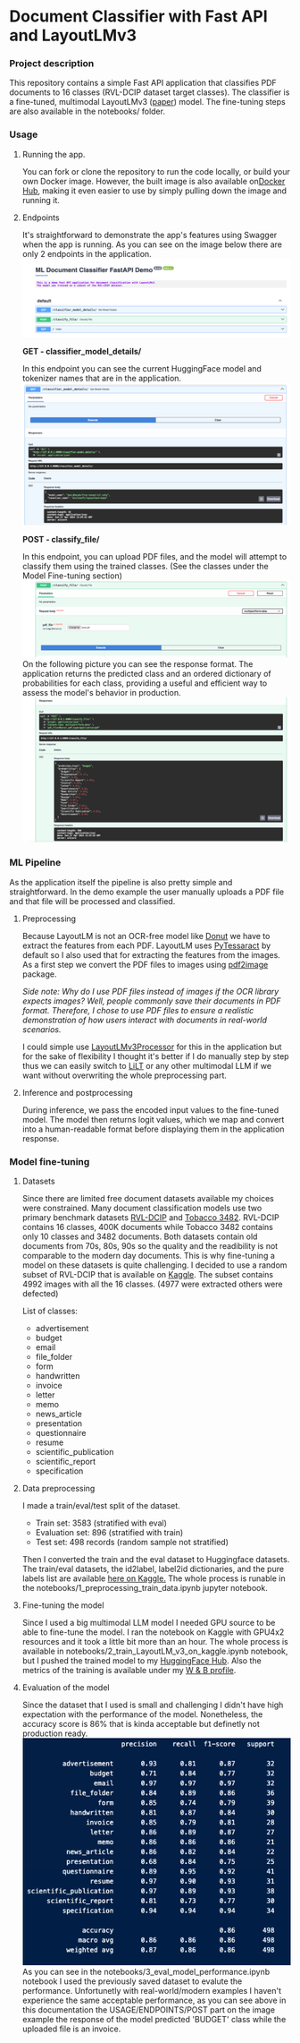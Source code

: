 # Document Classifier with Fast API and LayoutLMv3

### Project description
This repository contains a simple Fast API application that classifies PDF documents to 16 classes (RVL-DCIP dataset target classes).
The classifier is a fine-tuned, multimodal LayoutLMv3 ([paper](https://arxiv.org/abs/2204.08387)) model. The fine-tuning steps are also available in the notebooks/ folder.

### Usage
1. Running the app.

    You can fork or clone the repository to run the code locally, or build your own Docker image. However, the built image is also available on[Docker Hub](https://hub.docker.com/r/davidhajdu1992/documentclassifier-app), making it even easier to use by simply pulling down the image and running it.

2. Endpoints

    It's straightforward to demonstrate the app's features using Swagger when the app is running. As you can see on the image below there are only 2 endpoints in the application.
    ![main page](media/main_page.png)

    **GET - classifier_model_details/**

    In this endpoint you can see the current HuggingFace model and tokenizer names that are in the application.
    ![GET endpoint](media/get_ep.png)

    **POST - classify_file/**

    In this endpoint, you can upload PDF files, and the model will attempt to classify them using the trained classes. (See the classes under the Model Fine-tuning section)
    ![POST header endpoint](media/header_of_post_ep.png)
    On the following picture you can see the response format. The application returns the predicted class and an ordered dictionary of probabilities for each class, providing a useful and efficient way to assess the model's behavior in production.
    ![POST response endpoint](media/response_of_post_ep.png)

### ML Pipeline
As the application itself the pipeline is also pretty simple and straightforward. In the demo example the user manually uploads a PDF file and that file will be processed and classified. 
1. Preprocessing

    Because LayoutLM is not an OCR-free model like [Donut](https://arxiv.org/abs/2111.15664) we have to extract the features from each PDF. LayoutLM uses [PyTessaract](https://pypi.org/project/pytesseract/) by default so I also used that for extracting the features from the images. As a first step we convert the PDF files to images using [pdf2image](https://pypi.org/project/pdf2image/) package. 

    *Side note: Why do I use PDF files instead of images if the OCR library expects images? Well, people commonly save their documents in PDF format. Therefore, I chose to use PDF files to ensure a realistic demonstration of how users interact with documents in real-world scenarios.*

    I could simple use [LayoutLMv3Processor](https://huggingface.co/docs/transformers/model_doc/layoutlmv3#transformers.LayoutLMv3Processor) for this in the application but for the sake of flexibility I thought it's better if I do manually step by step thus we can easily switch to [LiLT](https://arxiv.org/abs/2202.13669) or any other multimodal LLM if we want without overwriting the whole preprocessing part.

2. Inference and postprocessing

    During inference, we pass the encoded input values to the fine-tuned model. The model then returns logit values, which we map and convert into a human-readable format before displaying them in the application response.


### Model fine-tuning

1. Datasets

    Since there are limited free document datasets available my choices were constrained. Many document classification models use two primary benchmark datasets [RVL-DCIP](https://paperswithcode.com/dataset/rvl-cdip) and [Tobacco 3482](https://paperswithcode.com/dataset/tobacco-3482). RVL-DCIP contains 16 classes, 400K documents while Tobacco 3482 contains only 10 classes and 3482 documents. Both datasets contain old documents from 70s, 80s, 90s so the quality and the readibility is not comparable to the modern day documents. This is why fine-tuning a model on these datasets is quite challenging. I decided to use a random subset of RVL-DCIP that is available on [Kaggle](https://www.kaggle.com/datasets/shaz13/real-world-documents-collections). The subset contains 4992 images with all the 16 classes. (4977 were extracted others were defected)

    List of classes:

    - advertisement      
    - budget       
    - email      
    - file_folder       
    - form       
    - handwritten       
    - invoice       
    - letter       
    - memo       
    - news_article       
    - presentation       
    - questionnaire       
    - resume       
    - scientific_publication       
    - scientific_report       
    - specification    

2. Data preprocessing

    I made a train/eval/test split of the dataset. 
    - Train set: 3583 (stratified with eval)
    - Evaluation set: 896 (stratified with train)
    - Test set: 498 records (random sample not stratified)

    Then I converted the train and the eval dataset to Huggingface datasets. The train/eval datasets, the id2label, label2id dictionaries, and the pure labels list are available [here on Kaggle.](https://www.kaggle.com/datasets/hajdudavid/rvl-dcip-sample)
    The whole process is runable in the notebooks/1_preprocessing_train_data.ipynb jupyter notebook.

3. Fine-tuning the model

    Since I used a big multimodal LLM model I needed GPU source to be able to fine-tune the model. I ran the notebook on Kaggle with GPU4x2 resources and it took a little bit more than an hour. The whole process is available in notebooks/2_train_LayoutLM_v3_on_kaggle.ipynb notebook, but I pushed the trained model to my [HuggingFace Hub](https://huggingface.co/davidhajdu/fine-tuned-rvl-cdip). Also the metrics of the training is available under my [W & B profile](https://wandb.ai/david_hajdu/huggingface/runs/0bqlwuvd?nw=nwuserhajdudavid).

4. Evaluation of the model

    Since the dataset that I used is small and challenging I didn't have high expectation with the performance of the model. Nonetheless, the accuracy score is 86% that is kinda acceptable but definetly not production ready.
    ![POST response endpoint](media/class_rep.png)
    As you can see in the notebooks/3_eval_model_performance.ipynb notebook I used the previously saved dataset to evalute the performance. Unfortunetly with real-world/modern examples I haven't experience the same acceptable performance, as you can see above in this documentation the USAGE/ENDPOINTS/POST part on the image example the response of the model predicted 'BUDGET' class while the uploaded file is an invoice.


    